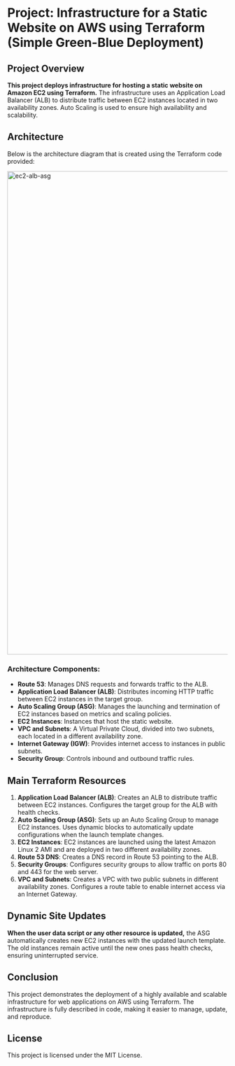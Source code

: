 # Project: Infrastructure for a Static Website on AWS using Terraform (Simple Green-Blue Deployment)

## Project Overview

**This project deploys infrastructure for hosting a static website on Amazon EC2 using Terraform.** The infrastructure uses an Application Load Balancer (ALB) to distribute traffic between EC2 instances located in two availability zones. Auto Scaling is used to ensure high availability and scalability.

## Architecture

Below is the architecture diagram that is created using the Terraform code provided:

<img width="1105" alt="ec2-alb-asg" src="https://github.com/user-attachments/assets/63697c26-4dba-4700-85e3-b9efa7b71225">

### Architecture Components:
- **Route 53**: Manages DNS requests and forwards traffic to the ALB.
- **Application Load Balancer (ALB)**: Distributes incoming HTTP traffic between EC2 instances in the target group.
- **Auto Scaling Group (ASG)**: Manages the launching and termination of EC2 instances based on metrics and scaling policies.
- **EC2 Instances**: Instances that host the static website.
- **VPC and Subnets**: A Virtual Private Cloud, divided into two subnets, each located in a different availability zone.
- **Internet Gateway (IGW)**: Provides internet access to instances in public subnets.
- **Security Group**: Controls inbound and outbound traffic rules.

## Main Terraform Resources

1. **Application Load Balancer (ALB)**: Creates an ALB to distribute traffic between EC2 instances. Configures the target group for the ALB with health checks.
2. **Auto Scaling Group (ASG)**: Sets up an Auto Scaling Group to manage EC2 instances. Uses dynamic blocks to automatically update configurations when the launch template changes.
3. **EC2 Instances**: EC2 instances are launched using the latest Amazon Linux 2 AMI and are deployed in two different availability zones.
4. **Route 53 DNS**: Creates a DNS record in Route 53 pointing to the ALB.
5. **Security Groups**: Configures security groups to allow traffic on ports 80 and 443 for the web server.
6. **VPC and Subnets**: Creates a VPC with two public subnets in different availability zones. Configures a route table to enable internet access via an Internet Gateway.

## Dynamic Site Updates

**When the user data script or any other resource is updated,** the ASG automatically creates new EC2 instances with the updated launch template. The old instances remain active until the new ones pass health checks, ensuring uninterrupted service.

## Conclusion

This project demonstrates the deployment of a highly available and scalable infrastructure for web applications on AWS using Terraform. The infrastructure is fully described in code, making it easier to manage, update, and reproduce.

## License

This project is licensed under the MIT License.



